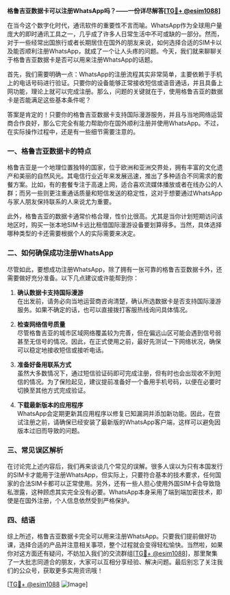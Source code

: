 **格鲁吉亚数据卡可以注册WhatsApp吗？——一份详尽解答[[TG💪+ @esim1088](https://t.me/s/esim1088)]**

在当今这个数字化时代，通讯软件的重要性不言而喻。WhatsApp作为全球用户量庞大的即时通讯工具之一，几乎成了许多人日常生活中不可或缺的一部分。然而，对于一些经常出国旅行或者长期居住在国外的朋友来说，如何选择合适的SIM卡以及能否顺利注册WhatsApp，就成了一个让人头疼的问题。今天，我们就来聊聊关于格鲁吉亚数据卡是否可以用来注册WhatsApp的话题。

首先，我们需要明确一点：WhatsApp的注册流程其实非常简单，主要依赖于手机上的电话号码进行验证。只要你的设备能够正常接收短信或语音通话，并且具备上网功能，理论上就可以完成注册。那么，问题的关键就在于，使用格鲁吉亚的数据卡是否能满足这些基本条件呢？

答案是肯定的！只要你的格鲁吉亚数据卡支持国际漫游服务，并且与当地网络运营商合作良好，那么它完全有能力帮助你在国外顺利注册并使用WhatsApp。不过，在实际操作过程中，还是有一些细节需要注意的。

### **一、格鲁吉亚数据卡的特点**

格鲁吉亚是一个地理位置独特的国家，位于欧洲和亚洲交界处，拥有丰富的文化遗产和美丽的自然风光。其电信行业近年来发展迅速，推出了多种适合不同需求的套餐方案。比如，有的套餐专注于高速上网，适合喜欢流媒体播放或者在线办公的人群；而另一些则更注重通话质量和短信发送的稳定性，这对于想要通过WhatsApp与家人朋友保持联系的人来说尤为重要。

此外，格鲁吉亚的数据卡通常价格合理，性价比很高。尤其是当你计划短期访问该地区时，购买一张本地SIM卡远比租借国际漫游设备要划算得多。当然，具体选择哪种类型的卡还需要根据个人的实际需要来决定。

### **二、如何确保成功注册WhatsApp**

尽管如此，要想成功注册WhatsApp，除了拥有一张可靠的格鲁吉亚数据卡外，还需要做好充分准备。以下几点建议或许能帮到你：

1. **确认数据卡支持国际漫游**  
   在出发前，请务必向当地运营商咨询清楚，确认所选数据卡是否支持国际漫游服务。如果不确定的话，也可以直接拨打客服热线询问具体情况。

2. **检查网络信号质量**  
   尽管格鲁吉亚的城市区域网络覆盖较为完善，但在偏远山区可能会遇到信号弱甚至无信号的情况。因此，在正式使用之前，最好先测试一下网络状况，确保可以稳定地接收短信或接听电话。

3. **准备好备用联系方式**  
   虽然大多数情况下，通过短信验证码即可完成注册，但有时也会出现收不到短信的情况。为了保险起见，建议提前准备好一个备用手机号码，以便在必要时切换至其他方式完成验证。

4. **下载最新版本的应用程序**  
   WhatsApp会定期更新其应用程序以修复已知漏洞并添加新功能。因此，在尝试注册之前，请确保已经安装了最新版的WhatsApp客户端，这样可以避免因版本过旧而导致的问题。

### **三、常见误区解析**

在讨论完上述内容后，我们再来谈谈几个常见的误解。很多人误以为只有本国发行的SIM卡才能用于注册WhatsApp，但实际上，只要符合基本的技术要求，任何国家的合法SIM卡都可以正常使用。另外，还有一些人担心使用外国SIM卡会导致隐私泄露，这种顾虑其实完全没有必要。WhatsApp本身采用了端到端加密技术，即使是在国外注册，个人信息依然受到严格保护。

### **四、结语**

综上所述，格鲁吉亚数据卡完全可以用来注册WhatsApp。只要我们提前做好功课，选择合适的产品并注意相关事项，整个过程就会变得轻松愉快。当然啦，如果你对这方面还有疑问，不妨加入我们的交流群组[[TG💪+ @esim1088](https://t.me/s/esim1088)]，那里聚集了一大批志同道合的朋友，大家可以互相分享经验、解决问题。最后别忘了关注我们的公众号，获取更多实用资讯哦！

[[TG💪+ @esim1088](https://t.me/s/esim1088) ![Image](https://i.postimg.cc/4NQfJmqS/Snipaste-2025-05-13-00-14-12.png)]